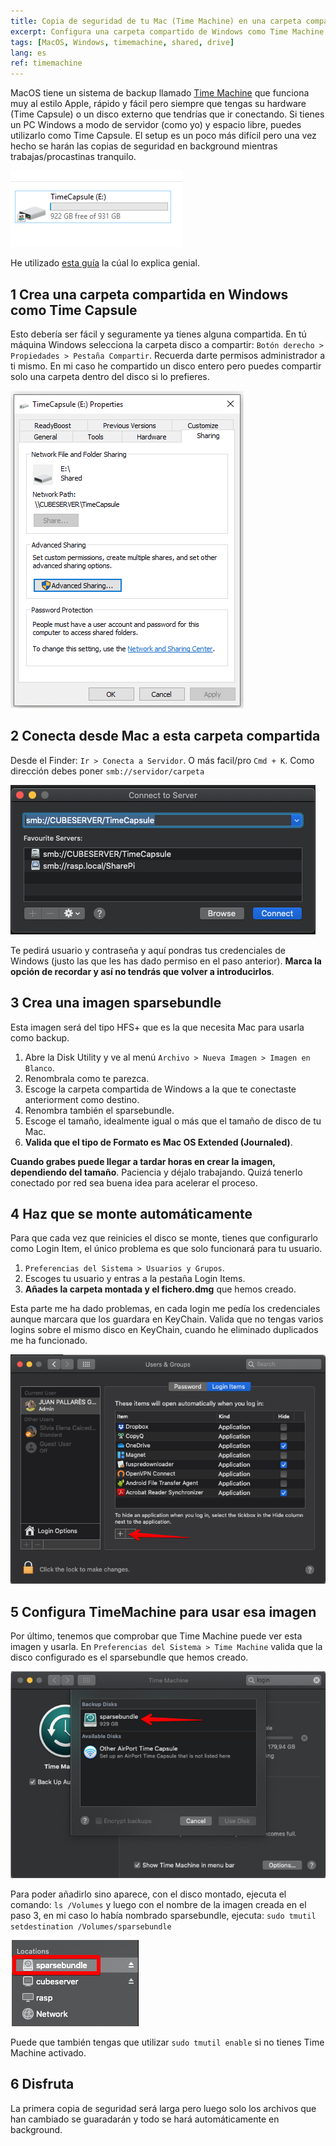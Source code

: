 ```yaml
---
title: Copia de seguridad de tu Mac (Time Machine) en una carpeta compartida de Windows
excerpt: Configura una carpeta compartido de Windows como Time Machine poder hacer copias de seguridad de tu Mac.
tags: [MacOS, Windows, timemachine, shared, drive]
lang: es
ref: timemachine
---
```


MacOS tiene un sistema de backup llamado [Time Machine](https://support.apple.com/es-es/HT201250) que funciona muy al estilo Apple, rápido y fácil pero siempre que tengas su hardware (Time Capsule) o un disco externo que tendrías que ir conectando. Si tienes un PC Windows a modo de servidor (como yo) y espacio libre, puedes utilizarlo como Time Capsule. El setup es un poco más difícil pero una vez hecho se harán las copias de seguridad en background mientras trabajas/procastinas tranquilo.

![Windows shared drive](/images/windows_shared_drive.png)

He utilizado [esta guía](https://www.imore.com/how-use-time-machine-backup-your-mac-windows-shared-folder) la cúal lo explica genial.

## 1 Crea una carpeta compartida en Windows como Time Capsule

Esto debería ser fácil y seguramente ya tienes alguna compartida. En tú máquina Windows selecciona la carpeta disco a compartir: `Botón derecho > Propiedades > Pestaña Compartir`. Recuerda darte permisos administrador a ti mismo. En mi caso he compartido un disco entero pero puedes compartir solo una carpeta dentro del disco si lo prefieres.

![Permisos carpeta](/images/share_folder.png)

## 2 Conecta desde Mac a esta carpeta compartida

Desde el Finder: `Ir > Conecta a Servidor`. O más facil/pro `Cmd + K`. Como dirección debes poner `smb://servidor/carpeta`

![Conecta a servidor](/images/connect_server.png)

Te pedirá usuario y contraseña y aquí pondras tus credenciales de Windows (justo las que les has dado permiso en el paso anterior). **Marca la opción de recordar y así no tendrás que volver a introducirlos**.

## 3 Crea una imagen sparsebundle

Esta imagen será del tipo HFS+ que es la que necesita Mac para usarla como backup.

1. Abre la Disk Utility y ve al menú `Archivo > Nueva Imagen > Imagen en Blanco`.
2. Renombrala como te parezca.
3. Escoge la carpeta compartida de Windows a la que te conectaste anteriorment como destino.
4. Renombra también el sparsebundle.
5. Escoge el tamaño, idealmente igual o más que el tamaño de disco de tu Mac.
6. **Valida que el tipo de Formato es Mac OS Extended (Journaled)**.

**Cuando grabes puede llegar a tardar horas en crear la imagen, dependiendo del tamaño**. Paciencia y déjalo trabajando. Quizá tenerlo conectado por red sea buena idea para acelerar el proceso.

## 4 Haz que se monte automáticamente

Para que cada vez que reinicies el disco se monte, tienes que configurarlo como Login Item, el único problema es que solo funcionará para tu usuario.

1. `Preferencias del Sistema > Usuarios y Grupos`.
1. Escoges tu usuario y entras a la pestaña Login Items.
1. **Añades la carpeta montada y el fichero.dmg** que hemos creado.

Esta parte me ha dado problemas, en cada login me pedía los credenciales aunque marcara que los guardara en KeyChain. Valida que no tengas varios logins sobre el mismo disco en KeyChain, cuando he eliminado duplicados me ha funcionado.

![Login Items](/images/login_items.png)

## 5 Configura TimeMachine para usar esa imagen

Por último, tenemos que comprobar que Time Machine puede ver esta imagen y usarla. En `Preferencias del Sistema > Time Machine` valida que la disco configurado es el sparsebundle que hemos creado.

![Disco Time Machine](/images/TimeMachine_disk.png)

Para poder añadirlo sino aparece, con el disco montado, ejecuta el comando:
`ls /Volumes`
y luego con el nombre de la imagen creada en el paso 3, en mi caso lo había nombrado sparsebundle, ejecuta:
`sudo tmutil setdestination /Volumes/sparsebundle`

![Time Machine image name](/images/timemachine_image_name.png)

Puede que también tengas que utilizar `sudo tmutil enable` si no tienes Time Machine activado.

## 6 Disfruta

La primera copia de seguridad será larga pero luego solo los archivos que han cambiado se guaradarán y todo se hará automáticamente en background.
